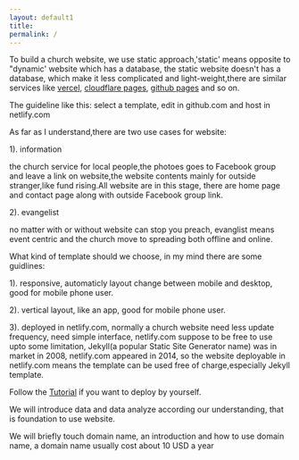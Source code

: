 ```yaml
---
layout: default1
title:
permalink: /
---
```


To build a church website, we use static approach,'static' means opposite to "dynamic' website which has a database, the static website doesn't has a database, which make it less complicated and light-weight,there are similar services like [vercel](https://vercel.com/), [cloudflare pages](https://pages.cloudflare.com/), [github pages](https://pages.github.com) and so on.

The guideline like this: select a template, edit in github.com and host in netlify.com 

As far as I understand,there are two use cases for website:

1). information

the church service for local people,the photoes goes to Facebook group and leave a link on website,the website contents mainly for outside stranger,like fund rising.All website are in this stage, there are home page and contact page along with outside Facebook group link.

2). evangelist

no matter with or without website can stop you preach, evanglist means event centric and the church move to spreading both offline and online.

What kind of template should we choose, in my mind there are some guidlines:

1). responsive, automaticly layout change between mobile and desktop, good for mobile phone user.

2). vertical layout, like an app, good for mobile phone user.

3). deployed in netlify.com, normally a church website need less update frequency, need simple interface, netlify.com suppose to be free to use upto some limitation, Jekyll(a popular Static Site Generator name) was in market in 2008, netlify.com appeared in 2014, so the website deployable in netlify.com means the template can be used free of charge,especially Jekyll template.


Follow the [Tutorial](/tutorial) if you want to deploy by yourself.

We will introduce data and data analyze according our understanding, that is foundation to use website.

We will briefly touch domain name, an introduction and how to use domain name, a domain name usually cost about 10 USD a year 

